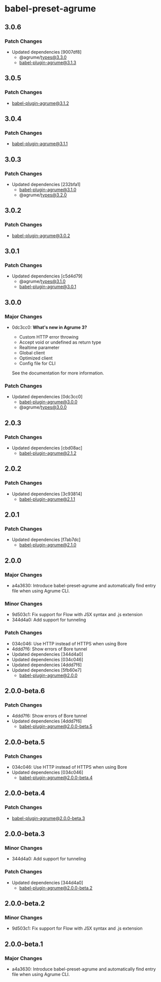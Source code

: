 # babel-preset-agrume

## 3.0.6

### Patch Changes

- Updated dependencies [9007df8]
  - @agrume/types@3.3.0
  - babel-plugin-agrume@3.1.3

## 3.0.5

### Patch Changes

- babel-plugin-agrume@3.1.2

## 3.0.4

### Patch Changes

- babel-plugin-agrume@3.1.1

## 3.0.3

### Patch Changes

- Updated dependencies [232bfa1]
  - babel-plugin-agrume@3.1.0
  - @agrume/types@3.2.0

## 3.0.2

### Patch Changes

- babel-plugin-agrume@3.0.2

## 3.0.1

### Patch Changes

- Updated dependencies [c5d4d79]
  - @agrume/types@3.1.0
  - babel-plugin-agrume@3.0.1

## 3.0.0

### Major Changes

- 0dc3cc0: **What's new in Agrume 3?**

  - Custom HTTP error throwing
  - Accept void or undefined as return type
  - Realtime parameter
  - Global client
  - Optimized client
  - Config file for CLI

  See the documentation for more information.

### Patch Changes

- Updated dependencies [0dc3cc0]
  - babel-plugin-agrume@3.0.0
  - @agrume/types@3.0.0

## 2.0.3

### Patch Changes

- Updated dependencies [cbd08ac]
  - babel-plugin-agrume@2.1.2

## 2.0.2

### Patch Changes

- Updated dependencies [3c93814]
  - babel-plugin-agrume@2.1.1

## 2.0.1

### Patch Changes

- Updated dependencies [f7ab7dc]
  - babel-plugin-agrume@2.1.0

## 2.0.0

### Major Changes

- a4a3630: Introduce babel-preset-agrume and automatically find entry file when using Agrume CLI.

### Minor Changes

- 9d503c1: Fix support for Flow with JSX syntax and .js extension
- 344d4a0: Add support for tunneling

### Patch Changes

- 034c046: Use HTTP instead of HTTPS when using Bore
- 4ddd7f6: Show errors of Bore tunnel
- Updated dependencies [344d4a0]
- Updated dependencies [034c046]
- Updated dependencies [4ddd7f6]
- Updated dependencies [5fb60e7]
  - babel-plugin-agrume@2.0.0

## 2.0.0-beta.6

### Patch Changes

- 4ddd7f6: Show errors of Bore tunnel
- Updated dependencies [4ddd7f6]
  - babel-plugin-agrume@2.0.0-beta.5

## 2.0.0-beta.5

### Patch Changes

- 034c046: Use HTTP instead of HTTPS when using Bore
- Updated dependencies [034c046]
  - babel-plugin-agrume@2.0.0-beta.4

## 2.0.0-beta.4

### Patch Changes

- babel-plugin-agrume@2.0.0-beta.3

## 2.0.0-beta.3

### Minor Changes

- 344d4a0: Add support for tunneling

### Patch Changes

- Updated dependencies [344d4a0]
  - babel-plugin-agrume@2.0.0-beta.2

## 2.0.0-beta.2

### Minor Changes

- 9d503c1: Fix support for Flow with JSX syntax and .js extension

## 2.0.0-beta.1

### Major Changes

- a4a3630: Introduce babel-preset-agrume and automatically find entry file when using Agrume CLI.
